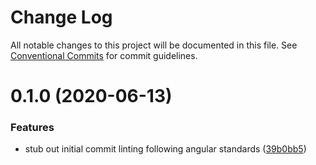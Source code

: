 # Change Log

All notable changes to this project will be documented in this file.
See [Conventional Commits](https://conventionalcommits.org) for commit guidelines.

# 0.1.0 (2020-06-13)


### Features

* stub out initial commit linting following angular standards ([39b0bb5](https://github.com/bau-design-system/bau/commit/39b0bb5e96e4fdd3b6177bf7456f3fed31fae004))
